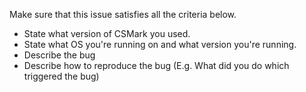 Make sure that this issue satisfies all the criteria below.

* State what version of CSMark you used.
* State what OS you're running on and what version you're running.
* Describe the bug
* Describe how to reproduce the bug (E.g. What did you do which triggered the bug)
